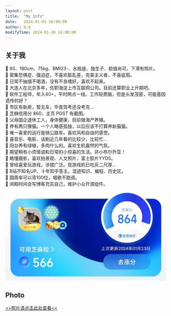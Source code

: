 ```yaml
---
layout: post
title:  "My Info"
date:   2024-01-01 10:00:00
author: D.Q
modifyTime: 2024-01-30 14:00:00
---
```


## 关于我

💬 93、180cm、75kg、BMI23-、水瓶座、独生子、颜值尚可，下滑有照片。<br/>
💬 密集恐惧症、强迫症，不喜欢脏乱差，完美主义者，不喜疵瑕。<br/>
💬 日常不抽烟不喝酒，没有不良嗜好。喜欢不起来。<br/>
💬 大连人在北京多年，任职海淀上市互联网公司。目前还算职业上升期吧。<br/>
💬 软件工程师，年入40+，平时两点一线。工作较费脑，但是头发茂密，可能基因遗传的好？<br/>
💬 市区有新房，暂无车，毕竟驾考还没考完...<br/>
💬 芝麻信用分 860，主页 POST 有截图。<br/>
💬 父母国企退休工人，身体健康，目前做海产养殖。<br/>
💬 养有两只狸猫。一个人略感孤独，以后应该不打算养新猫猫。<br/>
💬 唯一喜爱的运行是骑公路车。喜欢风和自由的感觉。<br/>
💬 喜音乐、电影、话剧近几年看的比较少，比较忙...<br/>
💬 阳台养有绿植，多肉什么的。喜欢生机盎然的气氛。<br/>
💬 期望稍有小资情调和日常的小惊喜的生活。非小布尔乔亚！<br/>
💬 略懂摄影，喜欢拍景观、人文照片，富士胶片YYDS。<br/>
💬 曾经喜爱玩游戏，涉猎广泛。现游戏机已吃灰二尺厚...<br/>
💬 B站不知名UP、十年知乎答主。混迹知识、编程、历史区。<br/>
💬 圆周率可以背100位，唱歌不跑调。<br/>
💬 闲暇时间会写博客充实自己，维护小众开源组件。<br/>


 <img wid src="/images/post/info/zhima.webp" /> 


## Photo

<a href="photo.html" target="_blank">>>照片请点击此处查看<<<a/>